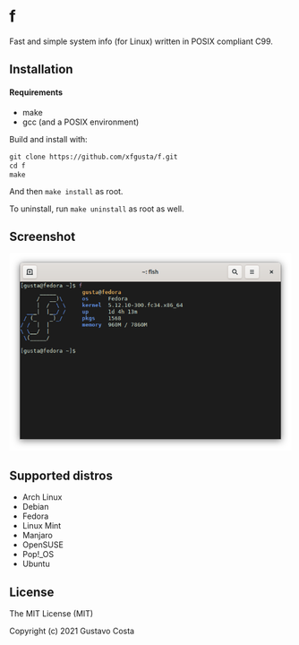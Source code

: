 # f

Fast and simple system info (for Linux) written in POSIX compliant C99.

## Installation

#### Requirements

+ make
+ gcc (and a POSIX environment)

Build and install with:

```
git clone https://github.com/xfgusta/f.git
cd f
make
```

And then `make install` as root.

To uninstall, run `make uninstall` as root as well.

## Screenshot

![](img/f.png)

## Supported distros

+ Arch Linux
+ Debian
+ Fedora
+ Linux Mint
+ Manjaro
+ OpenSUSE
+ Pop!_OS
+ Ubuntu

## License

The MIT License (MIT)

Copyright (c) 2021 Gustavo Costa
